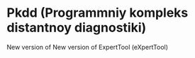 # Pkdd (Programmniy kompleks distantnoy diagnostiki)
New version of New version of ExpertTool (eXpertTool)

